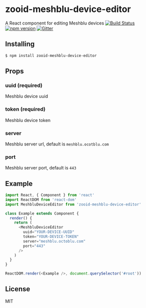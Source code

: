 # zooid-meshblu-device-editor

A React component for editing Meshblu devices
[![Build Status](https://travis-ci.org/octoblu/zooid-meshblu-device-editor.svg?branch=master)](https://travis-ci.org/octoblu/zooid-meshblu-device-editor)
[![npm version](https://badge.fury.io/js/zooid-meshblu-device-editor.svg)](http://badge.fury.io/js/zooid-meshblu-device-editor)
[![Gitter](https://badges.gitter.im/octoblu/help.svg)](https://gitter.im/octoblu/help)

## Installing

```bash
$ npm install zooid-meshblu-device-editor
```

## Props

### uuid (required)
Meshblu device uuid
### token (required)
Meshblu device token
### server
Meshblu server url, default is ```meshblu.ocotblu.com```
### port
Meshblu server port, default is ```443```



## Example

```js
import React, { Component } from 'react'
import ReactDOM from 'react-dom'
import MeshbluDeviceEditor from 'zooid-meshblu-device-editor'

class Example extends Component {
  render() {
    return (
      <MeshbluDeviceEditor
        uuid="YOUR-DEVICE-UUID"
        token="YOUR-DEVICE-TOKEN"
        server="meshblu.octoblu.com"
        port="443"  
      />
    )
  }
}

ReactDOM.render(<Example />, document.querySelector('#root'))
```

## License

MIT
